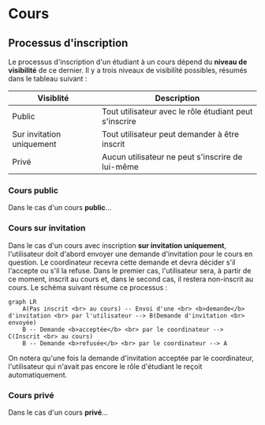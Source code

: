 # Cours

## Processus d'inscription

Le processus d'inscription d'un étudiant à un cours dépend du **niveau de visibilité** de ce dernier. Il y a trois niveaux de visibilité possibles, résumés dans le tableau suivant :

| Visiblité | Description |
| --- | --- |
| Public | Tout utilisateur avec le rôle étudiant peut s'inscrire |
| Sur invitation uniquement | Tout utilisateur peut demander à être inscrit |
| Privé | Aucun utilisateur ne peut s'inscrire de lui-même |

### Cours public

Dans le cas d'un cours **public**...

### Cours sur invitation

Dans le cas d'un cours avec inscription **sur invitation uniquement**, l'utilisateur doit d'abord envoyer une demande d'invitation pour le cours en question. Le coordinateur recevra cette demande et devra décider s'il l'accepte ou s'il la refuse. Dans le premier cas, l'utilisateur sera, à partir de ce moment, inscrit au cours et, dans le second cas, il restera non-inscrit au cours. Le schéma suivant résume ce processus :

``` mermaid
graph LR
    A(Pas inscrit <br> au cours) -- Envoi d'une <br> <b>demande</b> d'invitation <br> par l'utilisateur --> B(Demande d'invitation <br> envoyée)
    B -- Demande <b>acceptée</b> <br> par le coordinateur --> C(Inscrit <br> au cours)
    B -- Demande <b>refusée</b> <br> par le coordinateur --> A
```

On notera qu'une fois la demande d'invitation acceptée par le coordinateur, l'utilisateur qui n'avait pas encore le rôle d'étudiant le reçoit automatiquement.

### Cours privé

Dans le cas d'un cours **privé**...
